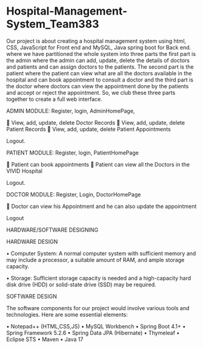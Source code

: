 # Hospital-Management-System_Team383
Our project is about creating a hospital management system using html, CSS, JavaScript for Front end and MySQL, Java spring boot for Back end. where we have partitioned the whole system into three parts the first part is the admin where the admin can add, update, delete the details of doctors and patients and can  assign doctors to the patients. The second part is the patient where the patient can view what are all the doctors available in the hospital and can book appointment to consult a doctor and the third part is the doctor where doctors can view the appointment done by the patients and accept or reject the appointment. So, we club these three parts together to create a full web interface.


ADMIN MODULE:
Register, login,
AdminHomePage,

	View, add, update, delete Doctor Records
	View, add, update, delete Patient Records
	View, add, update, delete Patient Appointments 

Logout.

PATIENT MODULE:
Register, login,
PatientHomePage

	Patient can book appointments
	Patient can view all the Doctors in the VIVID Hospital

Logout.

DOCTOR MODULE:
Register, Login,
DoctorHomePage

	Doctor can view his Appointment and he can also update the appointment

Logout



HARDWARE/SOFTWARE DESIGNING

HARDWARE DESIGN

•	Computer System: A normal computer system with sufficient memory and may include a processor, a suitable amount of RAM, and ample storage capacity.

•	Storage: Sufficient storage capacity is needed and a high-capacity hard disk drive (HDD) or solid-state drive (SSD) may be required.

SOFTWARE DESIGN

The software components for our project would involve various tools and technologies. Here are some essential elements:

•	Notepad++ (HTML,CSS,JS)
•	MySQL Workbench
•	Spring Boot 4.1+
•	Spring Framework 5.2.6
•	Spring Data JPA (Hibernate)
•	Thymeleaf
•	Eclipse STS
•	Maven
•	Java 17
